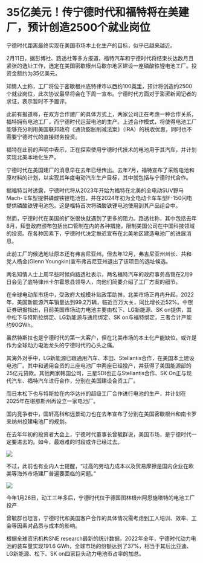 # 35亿美元！传宁德时代和福特将在美建厂，预计创造2500个就业岗位

宁德时代距离最终实现在美国市场本土化生产的目标，似乎已越来越近。

2月11日，据彭博社、路透社等多方报道，福特汽车和宁德时代将结束长达数月且紧张的选址工作，选定在美国密歇根州马歇尔地区建设一座磷酸铁锂电池工厂。投资金额约为35亿美元。

知情人士称，工厂将位于密歇根州底特律市以西约100英里，预计将创造约2500
个就业岗位，此次协议最早将会在下周一宣布。宁德时代方面对于澎湃新闻记者的求证，表示暂时不予置评。

此前有报道称，在双方合作建厂的具体方式上，两家公司正在考虑一种合作关系，福特拥有电池工厂，而宁德时代运营电池的生产。上述合作模式，将使得电池工厂能够充分利用美国联邦政府《通货膨胀削减法案》（IRA）的税收优惠，同时也不需要宁德时代的直接财务投资。

福特在此前的声明中表示，正在探索使用宁德时代技术的电池用于其汽车，并计划实现北美本地化生产。

宁德时代在美国建厂的消息早在去年已经传出。去年7月，福特宣布了采购电池和原材料的计划，以实现其年度电动汽车生产目标，其中就包括与宁德时代合作。

据福特当时透露，宁德时代将从2023年开始为福特在北美的全电动SUV野马Mach-
E车型提供磷酸铁锂电池包，并在2024年初为全电动卡车车型F-150闪电提供磷酸铁锂电池包。这是福特首次将磷酸铁锂电池使用到其产品组合中。

然而，宁德时代在美国的扩张很快就遇到了更多的阻力。路透社称，其中包括去年8月，拜登政府颁布包括出口管制在内的各种措施，限制美国公司在中国科技领域的投资。在各种因素下，宁德时代决定推迟宣布在北美地区建造电池厂的进展消息。

此前工厂的候选地址原本还有弗吉尼亚州。但去年12月，弗吉尼亚州州长、共和党人杨金(Glenn Youngkin)宣布弗吉尼亚州退出了该项目的选址候选。

两名知情人士上周早些时候向路透社表示，两名福特汽车的政府事务高管在2月9日会见了底特律州卡尔霍恩县领导人，向他们简要介绍了工厂方案的细节。

在全球电动车市场中，受政府大规模补贴政策助推，北美市场正冉冉升起。2022年，美国新能源汽车销量达到99.2万辆，临近百万大关，同比增长近52%。中银证券研报指出，目前美国市场动力电池主要由松下、LG新能源、SK
on提供，其中松下与特斯拉绑定、LG新能源与通用绑定、SK on与福特绑定，三者合计产能约90GWh。

虽然特斯拉也是宁德时代的第一大客户，但在北美市场的本土化产能缺位，或许是作为全球动力电池龙头的宁德时代的心头之痛。

其海外对手中，LG新能源已跟通用汽车、本田、Stellantis合作，在美国本土建设电池厂。其中和通用合资的三座电池厂中两座已经投产，并获得了美国能源部的25亿元贷款。其他两家韩国公司，三星SDI也正与Stellantis合作、SK
On正与现代汽车、福特汽车进行合作，分别在美国建设合资工厂。

而日本松下也与特斯拉在内华达州的超级工厂合作进行电池的生产，并计划在2025年在堪那斯州再设立一家电池厂。

国内竞争者中，国轩高科和远景动力也在去年宣布了分别在美国密歇根州和南卡罗来纳州投建电池厂的规划。

在去年年初的投资者大会上，宁德时代董事长曾毓群说，美国市场，是宁德时代一定要进去的。如今，最艰难的时段或许已经过去。

![](https://inews.gtimg.com/newsapp_bt/0/15658300323/1000)

不过，此前也有业内人士提醒，“过高的劳动力成本以及贸易摩擦是国内企业在欧美等海外市场建厂普遍要面临的问题。”

![](https://inews.gtimg.com/newsapp_bt/0/15658300327/1000)

今年1月26日，动工三年多后，宁德时代位于德国图林根州阿恩施塔特的电池工厂投产

曾毓群也坦言，宁德时代和美国客户合作的具体情况需考虑到工人培训、效率、工会等因素对品质与成本的影响。

根据全球资讯机构SNE research最新的统计数据，2022年全年，宁德时代动力电池的装车量实现191.6
GWh，全球市场的份额达到了37%，相当于其后比亚迪、LG新能源、松下、SK on四家巨头动力电池市占率的加总。

